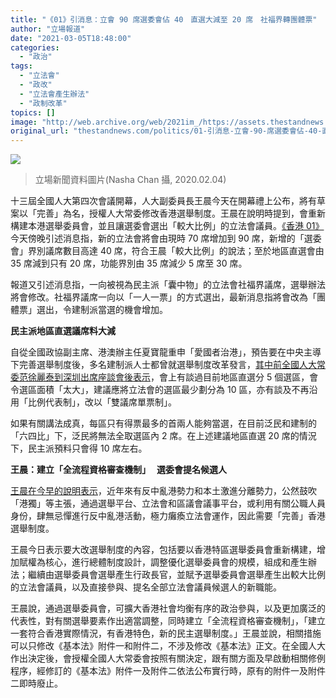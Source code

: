 ```yaml
---
title: "《01》引消息：立會 90 席選委會佔 40　直選大減至 20 席　社福界轉團體票"
author: "立場報道"
date: "2021-03-05T18:48:00"
categories:
  - "政治"
tags:
  - "立法會"
  - "政改"
  - "立法會產生辦法"
  - "政制改革"
topics: []
image: "http://web.archive.org/web/2021im_/https://assets.thestandnews.com/media/photos/144860921_10164549708625265_4987182241093900124_o_sBn5M_7C2Qjr9.png"
original_url: "thestandnews.com/politics/01-引消息-立會-90-席選委會佔-40-直選大減至-20-席-社福界轉團體票"
---
```

![](http://web.archive.org/web/2021im_/https://assets.thestandnews.com/media/photos/144860921_10164549708625265_4987182241093900124_o_sBn5M_7C2Qjr9.png)
> 立場新聞資料圖片(Nasha Chan 攝, 2020.02.04)

十三屆全國人大第四次會議開幕，人大副委員長王晨今天在開幕禮上公布，將有草案以「完善」為名，授權人大常委修改香港選舉制度。王晨在說明時提到，會重新構建本港選舉委員會，並且讓選委會選出「較大比例」的立法會議員。[《香港 01》](http://web.archive.org/web/20211229132737/https://www.hk01.com/政情/595515/01消息-立法會90席分佈曝光-地區直選大減至20席-選委會40席?utm_source=01appshare&utm_medium=referral)今天傍晚引述消息指，新的立法會將會由現時 70 席增加到 90 席，新增的「選委會」界別議席數目高達 40 席，符合王晨「較大比例」的說法；至於地區直選會由 35 席減到只有 20 席，功能界別由 35 席減少 5 席至 30 席。

報道又引述消息指，一向被視為民主派「囊中物」的立法會社福界議席，選舉辦法將會修改。社福界議席一向以「一人一票」的方式選出，最新消息指將會改為「團體票」選出，令建制派當選的機會增加。

**民主派地區直選議席料大減**

自從全國政協副主席、港澳辦主任夏寶龍重申「愛國者治港」，預告要在中央主導下完善選舉制度後，多名建制派人士都曾就選舉制度改革發言，[其中前全國人大常委范徐麗泰到深圳出席座談會後表示](http://web.archive.org/web/20211229132737/http://https//www.thestandnews.com/politics/愛國者治港-夏寶龍出席座談會-范徐麗泰-談及取消超區議席-選立會須獲特首選委提名/)，會上有談過目前地區直選分 5 個選區，會令選區面積「太大」，建議應將立法會的選區最少劃分為 10 區，亦有談及不再沿用「比例代表制」，改以「雙議席單票制」。

如果有關講法成真，每區只有得票最多的首兩人能夠當選，在目前泛民和建制的「六四比」下，泛民將無法全取選區內 2 席。在上述建議地區直選 20 席的情況下，民主派預料只會得 10 席左右。

**王晨：建立「全流程資格審查機制」   選委會提名候選人**

[王晨在今早的說明表示](../../politics/人大宣布修改香港選舉制度草案-賦權選委會選出-較大比例-立會議員-負責資格審查/)，近年來有反中亂港勢力和本土激進分離勢力，公然鼓吹「港獨」等主張，通過選舉平台、立法會和區議會議事平台，或利用有關公職人員身份，肆無忌憚進行反中亂港活動，極力癱瘓立法會運作，因此需要「完善」香港選舉制度。

王晨今日表示要大改選舉制度的內容，包括要以香港特區選舉委員會重新構建，增加賦權為核心，進行總體制度設計，調整優化選舉委員會的規模，組成和產生辦法；繼續由選舉委員會選舉產生行政長官，並賦予選舉委員會選舉產生出較大比例的立法會議員，以及直接參與、提名全部立法會議員候選人的新職能。

王晨說，通過選舉委員會，可擴大香港社會均衡有序的政治參與，以及更加廣泛的代表性，對有關選舉要素作出適當調整，同時建立「全流程資格審查機制」，「建立一套符合香港實際情況，有香港特色，新的民主選舉制度。」王晨並說，相關措施可以只修改《基本法》附件一和附件二，不涉及修改《基本法》正文。在全國人大作出決定後，會授權全國人大常委會按照有關決定，跟有關方面及早啟動相關修例程序，經修訂的《基本法》附件一及附件二依法公布實行時，原有的附件一及附件二即時廢止。